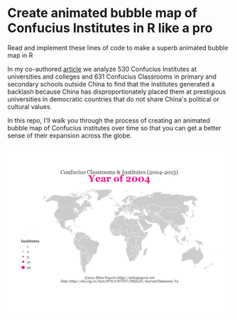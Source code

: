 # Create animated bubble map of Confucius Institutes in R like a pro

Read and implement these lines of code to make a superb animated bubble map in R

In my co-authored [article](https://www.tandfonline.com/doi/full/10.1080/09668136.2020.1785397) we analyze 530 Confucius Institutes at universities and
colleges and 631 Confucius Classrooms in primary and secondary schools outside China to find that the institutes generated a backlash because China has disproportionately placed them at prestigious universities in democratic countries that do not share China's political or cultural values.

In this repo, I'll walk you through the process of creating an animated bubble map of Confucius institutes over time so that you can get a better sense of their expansion across the globe.

![alt text](https://github.com/milos-agathon/confucius_bubble_map/blob/main/ci.gif?raw=true)

